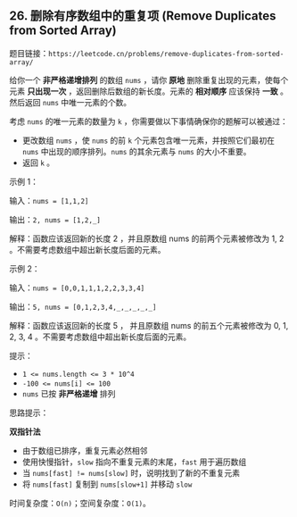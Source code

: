 ## 26. 删除有序数组中的重复项 (Remove Duplicates from Sorted Array)

题目链接：`https://leetcode.cn/problems/remove-duplicates-from-sorted-array/`

给你一个 **非严格递增排列** 的数组 `nums` ，请你 **原地** 删除重复出现的元素，使每个元素 **只出现一次** ，返回删除后数组的新长度。元素的 **相对顺序** 应该保持 **一致** 。然后返回 `nums` 中唯一元素的个数。

考虑 `nums` 的唯一元素的数量为 `k` ，你需要做以下事情确保你的题解可以被通过：

- 更改数组 `nums` ，使 `nums` 的前 `k` 个元素包含唯一元素，并按照它们最初在 `nums` 中出现的顺序排列。`nums` 的其余元素与 `nums` 的大小不重要。
- 返回 `k` 。

示例 1：

输入：`nums = [1,1,2]`

输出：`2, nums = [1,2,_]`

解释：函数应该返回新的长度 2 ，并且原数组 nums 的前两个元素被修改为 1, 2 。不需要考虑数组中超出新长度后面的元素。

示例 2：

输入：`nums = [0,0,1,1,1,2,2,3,3,4]`

输出：`5, nums = [0,1,2,3,4,_,_,_,_,_]`

解释：函数应该返回新的长度 5 ， 并且原数组 nums 的前五个元素被修改为 0, 1, 2, 3, 4 。不需要考虑数组中超出新长度后面的元素。

提示：

- `1 <= nums.length <= 3 * 10^4`
- `-100 <= nums[i] <= 100`
- `nums` 已按 **非严格递增** 排列

思路提示：

**双指针法**
- 由于数组已排序，重复元素必然相邻
- 使用快慢指针，`slow` 指向不重复元素的末尾，`fast` 用于遍历数组
- 当 `nums[fast] != nums[slow]` 时，说明找到了新的不重复元素
- 将 `nums[fast]` 复制到 `nums[slow+1]` 并移动 `slow`

时间复杂度：`O(n)`；空间复杂度：`O(1)`。
